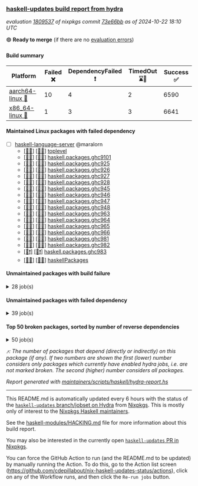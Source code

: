 ### [haskell-updates build report from hydra](https://hydra.nixos.org/jobset/nixpkgs/haskell-updates)
*evaluation [1809537](https://hydra.nixos.org/eval/1809537) of nixpkgs commit [73e66bb](https://github.com/NixOS/nixpkgs/commits/73e66bb824a9ed2996137e41c849298dd44db944) as of 2024-10-22 18:10 UTC*

🟢 **Ready to merge** (if there are no [evaluation errors](https://hydra.nixos.org/jobset/nixpkgs/haskell-updates))

#### Build summary

 | Platform | Failed ❌ | DependencyFailed ❗ | TimedOut ⌛🚫 | Success ✅ | 
 | --- | --- | --- | --- | --- | 
 | [aarch64-linux 📱](https://hydra.nixos.org/eval/1809537?filter=.aarch64-linux) | 10 | 4 | 2 | 6590 | 
 | [x86_64-linux 🐧](https://hydra.nixos.org/eval/1809537?filter=.x86_64-linux) | 1 | 3 | 3 | 6641 | 
#### Maintained Linux packages with failed dependency
- [ ] [haskell-language-server](https://hydra.nixos.org/eval/1809537?filter=haskell-language-server) @maralorn
  - [[📱✅]](https://hydra.nixos.org/build/275143224) [[🐧✅]](https://hydra.nixos.org/build/275145126) [toplevel](https://hydra.nixos.org/eval/1809537?filter=haskell-language-server)
  - [[📱✅]](https://hydra.nixos.org/build/275968434) [[🐧✅]](https://hydra.nixos.org/build/275968433) [haskell.packages.ghc9101](https://hydra.nixos.org/eval/1809537?filter=haskell.packages.ghc9101.haskell-language-server)
  - [[📱✅]](https://hydra.nixos.org/build/275134753) [[🐧✅]](https://hydra.nixos.org/build/275135214) [haskell.packages.ghc925](https://hydra.nixos.org/eval/1809537?filter=haskell.packages.ghc925.haskell-language-server)
  - [[📱✅]](https://hydra.nixos.org/build/275142274) [[🐧✅]](https://hydra.nixos.org/build/275135511) [haskell.packages.ghc926](https://hydra.nixos.org/eval/1809537?filter=haskell.packages.ghc926.haskell-language-server)
  - [[📱✅]](https://hydra.nixos.org/build/275133987) [[🐧✅]](https://hydra.nixos.org/build/275140445) [haskell.packages.ghc927](https://hydra.nixos.org/eval/1809537?filter=haskell.packages.ghc927.haskell-language-server)
  - [[📱✅]](https://hydra.nixos.org/build/275138048) [[🐧✅]](https://hydra.nixos.org/build/275140557) [haskell.packages.ghc928](https://hydra.nixos.org/eval/1809537?filter=haskell.packages.ghc928.haskell-language-server)
  - [[📱✅]](https://hydra.nixos.org/build/275137201) [[🐧✅]](https://hydra.nixos.org/build/275140213) [haskell.packages.ghc945](https://hydra.nixos.org/eval/1809537?filter=haskell.packages.ghc945.haskell-language-server)
  - [[📱✅]](https://hydra.nixos.org/build/275146481) [[🐧✅]](https://hydra.nixos.org/build/275133961) [haskell.packages.ghc946](https://hydra.nixos.org/eval/1809537?filter=haskell.packages.ghc946.haskell-language-server)
  - [[📱✅]](https://hydra.nixos.org/build/275146574) [[🐧✅]](https://hydra.nixos.org/build/275142399) [haskell.packages.ghc947](https://hydra.nixos.org/eval/1809537?filter=haskell.packages.ghc947.haskell-language-server)
  - [[📱✅]](https://hydra.nixos.org/build/275143814) [[🐧✅]](https://hydra.nixos.org/build/275137605) [haskell.packages.ghc948](https://hydra.nixos.org/eval/1809537?filter=haskell.packages.ghc948.haskell-language-server)
  - [[📱✅]](https://hydra.nixos.org/build/275133513) [[🐧✅]](https://hydra.nixos.org/build/275140938) [haskell.packages.ghc963](https://hydra.nixos.org/eval/1809537?filter=haskell.packages.ghc963.haskell-language-server)
  - [[📱✅]](https://hydra.nixos.org/build/275137612) [[🐧✅]](https://hydra.nixos.org/build/275138102) [haskell.packages.ghc964](https://hydra.nixos.org/eval/1809537?filter=haskell.packages.ghc964.haskell-language-server)
  - [[📱✅]](https://hydra.nixos.org/build/275135201) [[🐧✅]](https://hydra.nixos.org/build/275146938) [haskell.packages.ghc965](https://hydra.nixos.org/eval/1809537?filter=haskell.packages.ghc965.haskell-language-server)
  - [[📱✅]](https://hydra.nixos.org/build/275136745) [[🐧✅]](https://hydra.nixos.org/build/275137636) [haskell.packages.ghc966](https://hydra.nixos.org/eval/1809537?filter=haskell.packages.ghc966.haskell-language-server)
  - [[📱✅]](https://hydra.nixos.org/build/275139800) [[🐧✅]](https://hydra.nixos.org/build/275136416) [haskell.packages.ghc981](https://hydra.nixos.org/eval/1809537?filter=haskell.packages.ghc981.haskell-language-server)
  - [[📱✅]](https://hydra.nixos.org/build/275138068) [[🐧✅]](https://hydra.nixos.org/build/275134294) [haskell.packages.ghc982](https://hydra.nixos.org/eval/1809537?filter=haskell.packages.ghc982.haskell-language-server)
  - [[📱❗]](https://hydra.nixos.org/build/275973477) [[🐧❗]](https://hydra.nixos.org/build/275973491) [haskell.packages.ghc983](https://hydra.nixos.org/eval/1809537?filter=haskell.packages.ghc983.haskell-language-server)
  - [[📱✅]](https://hydra.nixos.org/build/275134929) [[🐧✅]](https://hydra.nixos.org/build/275138372) [haskellPackages](https://hydra.nixos.org/eval/1809537?filter=haskellPackages.haskell-language-server)
#### Unmaintained packages with build failure
<details><summary>28 job(s) </summary>

- [ ] [ghc-lib-parser](https://hydra.nixos.org/eval/1809537?filter=ghc-lib-parser)  ⤴️ 20 | 70
  - [[📱✅]](https://hydra.nixos.org/build/275827968) [[🐧✅]](https://hydra.nixos.org/build/275827977) [haskell.packages.ghc8107](https://hydra.nixos.org/eval/1809537?filter=haskell.packages.ghc8107.ghc-lib-parser)
  - [[📱✅]](https://hydra.nixos.org/build/275135283) [[🐧✅]](https://hydra.nixos.org/build/275145877) [haskell.packages.ghc902](https://hydra.nixos.org/eval/1809537?filter=haskell.packages.ghc902.ghc-lib-parser)
  - [[📱✅]](https://hydra.nixos.org/build/275142931) [[🐧✅]](https://hydra.nixos.org/build/275138215) [haskell.packages.ghc925](https://hydra.nixos.org/eval/1809537?filter=haskell.packages.ghc925.ghc-lib-parser)
  - [[📱✅]](https://hydra.nixos.org/build/275140374) [[🐧✅]](https://hydra.nixos.org/build/275141197) [haskell.packages.ghc926](https://hydra.nixos.org/eval/1809537?filter=haskell.packages.ghc926.ghc-lib-parser)
  - [[📱✅]](https://hydra.nixos.org/build/275135896) [[🐧✅]](https://hydra.nixos.org/build/275142567) [haskell.packages.ghc927](https://hydra.nixos.org/eval/1809537?filter=haskell.packages.ghc927.ghc-lib-parser)
  - [[📱✅]](https://hydra.nixos.org/build/275146872) [[🐧✅]](https://hydra.nixos.org/build/275141071) [haskell.packages.ghc928](https://hydra.nixos.org/eval/1809537?filter=haskell.packages.ghc928.ghc-lib-parser)
  - [[📱✅]](https://hydra.nixos.org/build/275141295) [[🐧✅]](https://hydra.nixos.org/build/275136525) [haskell.packages.ghc945](https://hydra.nixos.org/eval/1809537?filter=haskell.packages.ghc945.ghc-lib-parser)
  - [[📱✅]](https://hydra.nixos.org/build/275146349) [[🐧✅]](https://hydra.nixos.org/build/275133039) [haskell.packages.ghc946](https://hydra.nixos.org/eval/1809537?filter=haskell.packages.ghc946.ghc-lib-parser)
  - [[📱✅]](https://hydra.nixos.org/build/275146944) [[🐧✅]](https://hydra.nixos.org/build/275141801) [haskell.packages.ghc947](https://hydra.nixos.org/eval/1809537?filter=haskell.packages.ghc947.ghc-lib-parser)
  - [[📱✅]](https://hydra.nixos.org/build/275134992) [[🐧✅]](https://hydra.nixos.org/build/275135420) [haskell.packages.ghc948](https://hydra.nixos.org/eval/1809537?filter=haskell.packages.ghc948.ghc-lib-parser)
  - [[📱✅]](https://hydra.nixos.org/build/275138854) [[🐧✅]](https://hydra.nixos.org/build/275134338) [haskell.packages.ghc963](https://hydra.nixos.org/eval/1809537?filter=haskell.packages.ghc963.ghc-lib-parser)
  - [[📱✅]](https://hydra.nixos.org/build/275134094) [[🐧✅]](https://hydra.nixos.org/build/275146318) [haskell.packages.ghc964](https://hydra.nixos.org/eval/1809537?filter=haskell.packages.ghc964.ghc-lib-parser)
  - [[📱✅]](https://hydra.nixos.org/build/275145090) [[🐧✅]](https://hydra.nixos.org/build/275144325) [haskell.packages.ghc965](https://hydra.nixos.org/eval/1809537?filter=haskell.packages.ghc965.ghc-lib-parser)
  - [[📱✅]](https://hydra.nixos.org/build/275138734) [[🐧✅]](https://hydra.nixos.org/build/275144210) [haskell.packages.ghc966](https://hydra.nixos.org/eval/1809537?filter=haskell.packages.ghc966.ghc-lib-parser)
  - [[📱✅]](https://hydra.nixos.org/build/275143340) [[🐧✅]](https://hydra.nixos.org/build/275134390) [haskell.packages.ghc981](https://hydra.nixos.org/eval/1809537?filter=haskell.packages.ghc981.ghc-lib-parser)
  - [[📱✅]](https://hydra.nixos.org/build/275146168) [[🐧✅]](https://hydra.nixos.org/build/275144603) [haskell.packages.ghc982](https://hydra.nixos.org/eval/1809537?filter=haskell.packages.ghc982.ghc-lib-parser)
  - [[📱❌]](https://hydra.nixos.org/build/275973525) [[🐧❌]](https://hydra.nixos.org/build/275973485) [haskell.packages.ghc983](https://hydra.nixos.org/eval/1809537?filter=haskell.packages.ghc983.ghc-lib-parser)
  - [[📱✅]](https://hydra.nixos.org/build/275146536) [[🐧✅]](https://hydra.nixos.org/build/275143457) [haskellPackages](https://hydra.nixos.org/eval/1809537?filter=haskellPackages.ghc-lib-parser)
- [ ] [[📱❌]](https://hydra.nixos.org/build/275137749) [[🐧✅]](https://hydra.nixos.org/build/275133748) [haskellPackages.nlopt-haskell](https://hydra.nixos.org/eval/1809537?filter=haskellPackages.nlopt-haskell)  ⤴️ 1 | 1
- [ ] [[📱❌]](https://hydra.nixos.org/build/275143790) [[🐧✅]](https://hydra.nixos.org/build/275139212) [haskellPackages.freetype2](https://hydra.nixos.org/eval/1809537?filter=haskellPackages.freetype2)  ⤴️ 0 | 12
- [ ] [[📱❌]](https://hydra.nixos.org/build/275144835) [[🐧✅]](https://hydra.nixos.org/build/275145197) [haskellPackages.hw-simd](https://hydra.nixos.org/eval/1809537?filter=haskellPackages.hw-simd)  ⤴️ 0 | 9
- [ ] [[📱❌]](https://hydra.nixos.org/build/275135619) [[🐧✅]](https://hydra.nixos.org/build/275140417) [haskellPackages.GOST34112012-Hash](https://hydra.nixos.org/eval/1809537?filter=haskellPackages.GOST34112012-Hash) 
- [ ] [[📱❌]](https://hydra.nixos.org/build/275136420) [[🐧✅]](https://hydra.nixos.org/build/275136977) [haskellPackages.HsASA](https://hydra.nixos.org/eval/1809537?filter=haskellPackages.HsASA) 
- [ ] [[📱❌]](https://hydra.nixos.org/build/275133911) [[🐧⌛🚫]](https://hydra.nixos.org/build/275134915) [haskellPackages.significant-figures](https://hydra.nixos.org/eval/1809537?filter=haskellPackages.significant-figures) 
- [ ] [[📱❌]](https://hydra.nixos.org/build/275138606) [[🐧✅]](https://hydra.nixos.org/build/275138072) [haskellPackages.simdutf](https://hydra.nixos.org/eval/1809537?filter=haskellPackages.simdutf) 
- [ ] [[📱❌]](https://hydra.nixos.org/build/275140675) [[🐧✅]](https://hydra.nixos.org/build/275136232) [haskellPackages.tasty-papi](https://hydra.nixos.org/eval/1809537?filter=haskellPackages.tasty-papi) 
- [ ] [[📱❌]](https://hydra.nixos.org/build/275145464) [[🐧✅]](https://hydra.nixos.org/build/275135779) [haskellPackages.twobitreader](https://hydra.nixos.org/eval/1809537?filter=haskellPackages.twobitreader) 
</details>

#### Unmaintained packages with failed dependency
<details><summary>39 job(s) </summary>

- [ ] [ghc-lib-parser-ex](https://hydra.nixos.org/eval/1809537?filter=ghc-lib-parser-ex)  ⤴️ 13 | 44
  - [[📱✅]](https://hydra.nixos.org/build/275828016) [[🐧✅]](https://hydra.nixos.org/build/275828007) [haskell.packages.ghc8107](https://hydra.nixos.org/eval/1809537?filter=haskell.packages.ghc8107.ghc-lib-parser-ex)
  - [[📱✅]](https://hydra.nixos.org/build/275145409) [[🐧✅]](https://hydra.nixos.org/build/275137083) [haskell.packages.ghc902](https://hydra.nixos.org/eval/1809537?filter=haskell.packages.ghc902.ghc-lib-parser-ex)
  - [[📱✅]](https://hydra.nixos.org/build/275139585) [[🐧✅]](https://hydra.nixos.org/build/275135883) [haskell.packages.ghc925](https://hydra.nixos.org/eval/1809537?filter=haskell.packages.ghc925.ghc-lib-parser-ex)
  - [[📱✅]](https://hydra.nixos.org/build/275138373) [[🐧✅]](https://hydra.nixos.org/build/275136472) [haskell.packages.ghc926](https://hydra.nixos.org/eval/1809537?filter=haskell.packages.ghc926.ghc-lib-parser-ex)
  - [[📱✅]](https://hydra.nixos.org/build/275138661) [[🐧✅]](https://hydra.nixos.org/build/275138941) [haskell.packages.ghc927](https://hydra.nixos.org/eval/1809537?filter=haskell.packages.ghc927.ghc-lib-parser-ex)
  - [[📱✅]](https://hydra.nixos.org/build/275143704) [[🐧✅]](https://hydra.nixos.org/build/275138563) [haskell.packages.ghc928](https://hydra.nixos.org/eval/1809537?filter=haskell.packages.ghc928.ghc-lib-parser-ex)
  - [[📱✅]](https://hydra.nixos.org/build/275138135) [[🐧✅]](https://hydra.nixos.org/build/275142940) [haskell.packages.ghc945](https://hydra.nixos.org/eval/1809537?filter=haskell.packages.ghc945.ghc-lib-parser-ex)
  - [[📱✅]](https://hydra.nixos.org/build/275136418) [[🐧✅]](https://hydra.nixos.org/build/275137988) [haskell.packages.ghc946](https://hydra.nixos.org/eval/1809537?filter=haskell.packages.ghc946.ghc-lib-parser-ex)
  - [[📱✅]](https://hydra.nixos.org/build/275133706) [[🐧✅]](https://hydra.nixos.org/build/275144108) [haskell.packages.ghc947](https://hydra.nixos.org/eval/1809537?filter=haskell.packages.ghc947.ghc-lib-parser-ex)
  - [[📱✅]](https://hydra.nixos.org/build/275133949) [[🐧✅]](https://hydra.nixos.org/build/275139959) [haskell.packages.ghc948](https://hydra.nixos.org/eval/1809537?filter=haskell.packages.ghc948.ghc-lib-parser-ex)
  - [[📱✅]](https://hydra.nixos.org/build/275133251) [[🐧✅]](https://hydra.nixos.org/build/275135712) [haskell.packages.ghc963](https://hydra.nixos.org/eval/1809537?filter=haskell.packages.ghc963.ghc-lib-parser-ex)
  - [[📱✅]](https://hydra.nixos.org/build/275138089) [[🐧✅]](https://hydra.nixos.org/build/275141982) [haskell.packages.ghc964](https://hydra.nixos.org/eval/1809537?filter=haskell.packages.ghc964.ghc-lib-parser-ex)
  - [[📱✅]](https://hydra.nixos.org/build/275146653) [[🐧✅]](https://hydra.nixos.org/build/275145450) [haskell.packages.ghc965](https://hydra.nixos.org/eval/1809537?filter=haskell.packages.ghc965.ghc-lib-parser-ex)
  - [[📱✅]](https://hydra.nixos.org/build/275141710) [[🐧✅]](https://hydra.nixos.org/build/275142546) [haskell.packages.ghc966](https://hydra.nixos.org/eval/1809537?filter=haskell.packages.ghc966.ghc-lib-parser-ex)
  - [[📱✅]](https://hydra.nixos.org/build/275143851) [[🐧✅]](https://hydra.nixos.org/build/275141074) [haskell.packages.ghc981](https://hydra.nixos.org/eval/1809537?filter=haskell.packages.ghc981.ghc-lib-parser-ex)
  - [[📱✅]](https://hydra.nixos.org/build/275139405) [[🐧✅]](https://hydra.nixos.org/build/275145194) [haskell.packages.ghc982](https://hydra.nixos.org/eval/1809537?filter=haskell.packages.ghc982.ghc-lib-parser-ex)
  - [[📱❗]](https://hydra.nixos.org/build/275973512) [[🐧❗]](https://hydra.nixos.org/build/275973519) [haskell.packages.ghc983](https://hydra.nixos.org/eval/1809537?filter=haskell.packages.ghc983.ghc-lib-parser-ex)
  - [[📱✅]](https://hydra.nixos.org/build/275135468) [[🐧✅]](https://hydra.nixos.org/build/275138416) [haskellPackages](https://hydra.nixos.org/eval/1809537?filter=haskellPackages.ghc-lib-parser-ex)
- [ ] [ghc-lib](https://hydra.nixos.org/eval/1809537?filter=ghc-lib) 
  - [[📱✅]](https://hydra.nixos.org/build/275827985) [[🐧✅]](https://hydra.nixos.org/build/275827979) [haskell.packages.ghc8107](https://hydra.nixos.org/eval/1809537?filter=haskell.packages.ghc8107.ghc-lib)
  - [[📱✅]](https://hydra.nixos.org/build/275145486) [[🐧✅]](https://hydra.nixos.org/build/275144427) [haskell.packages.ghc902](https://hydra.nixos.org/eval/1809537?filter=haskell.packages.ghc902.ghc-lib)
  - [[📱✅]](https://hydra.nixos.org/build/275140700) [[🐧✅]](https://hydra.nixos.org/build/275137458) [haskell.packages.ghc925](https://hydra.nixos.org/eval/1809537?filter=haskell.packages.ghc925.ghc-lib)
  - [[📱✅]](https://hydra.nixos.org/build/275138427) [[🐧✅]](https://hydra.nixos.org/build/275138750) [haskell.packages.ghc926](https://hydra.nixos.org/eval/1809537?filter=haskell.packages.ghc926.ghc-lib)
  - [[📱✅]](https://hydra.nixos.org/build/275138968) [[🐧✅]](https://hydra.nixos.org/build/275144718) [haskell.packages.ghc927](https://hydra.nixos.org/eval/1809537?filter=haskell.packages.ghc927.ghc-lib)
  - [[📱✅]](https://hydra.nixos.org/build/275144942) [[🐧✅]](https://hydra.nixos.org/build/275138588) [haskell.packages.ghc928](https://hydra.nixos.org/eval/1809537?filter=haskell.packages.ghc928.ghc-lib)
  - [[📱✅]](https://hydra.nixos.org/build/275136776) [[🐧✅]](https://hydra.nixos.org/build/275137378) [haskell.packages.ghc945](https://hydra.nixos.org/eval/1809537?filter=haskell.packages.ghc945.ghc-lib)
  - [[📱✅]](https://hydra.nixos.org/build/275146788) [[🐧✅]](https://hydra.nixos.org/build/275144426) [haskell.packages.ghc946](https://hydra.nixos.org/eval/1809537?filter=haskell.packages.ghc946.ghc-lib)
  - [[📱✅]](https://hydra.nixos.org/build/275141776) [[🐧✅]](https://hydra.nixos.org/build/275140232) [haskell.packages.ghc947](https://hydra.nixos.org/eval/1809537?filter=haskell.packages.ghc947.ghc-lib)
  - [[📱✅]](https://hydra.nixos.org/build/275138350) [[🐧✅]](https://hydra.nixos.org/build/275138900) [haskell.packages.ghc948](https://hydra.nixos.org/eval/1809537?filter=haskell.packages.ghc948.ghc-lib)
  - [[📱✅]](https://hydra.nixos.org/build/275137996) [[🐧✅]](https://hydra.nixos.org/build/275138729) [haskell.packages.ghc963](https://hydra.nixos.org/eval/1809537?filter=haskell.packages.ghc963.ghc-lib)
  - [[📱✅]](https://hydra.nixos.org/build/275139146) [[🐧✅]](https://hydra.nixos.org/build/275143800) [haskell.packages.ghc964](https://hydra.nixos.org/eval/1809537?filter=haskell.packages.ghc964.ghc-lib)
  - [[📱✅]](https://hydra.nixos.org/build/275144320) [[🐧✅]](https://hydra.nixos.org/build/275142108) [haskell.packages.ghc965](https://hydra.nixos.org/eval/1809537?filter=haskell.packages.ghc965.ghc-lib)
  - [[📱✅]](https://hydra.nixos.org/build/275133597) [[🐧✅]](https://hydra.nixos.org/build/275143122) [haskell.packages.ghc966](https://hydra.nixos.org/eval/1809537?filter=haskell.packages.ghc966.ghc-lib)
  - [[📱✅]](https://hydra.nixos.org/build/275136549) [[🐧✅]](https://hydra.nixos.org/build/275143531) [haskell.packages.ghc981](https://hydra.nixos.org/eval/1809537?filter=haskell.packages.ghc981.ghc-lib)
  - [[📱✅]](https://hydra.nixos.org/build/275143416) [[🐧✅]](https://hydra.nixos.org/build/275135235) [haskell.packages.ghc982](https://hydra.nixos.org/eval/1809537?filter=haskell.packages.ghc982.ghc-lib)
  - [[📱❗]](https://hydra.nixos.org/build/275973490) [[🐧❗]](https://hydra.nixos.org/build/275973498) [haskell.packages.ghc983](https://hydra.nixos.org/eval/1809537?filter=haskell.packages.ghc983.ghc-lib)
  - [[📱✅]](https://hydra.nixos.org/build/275141481) [[🐧✅]](https://hydra.nixos.org/build/275142139) [haskellPackages](https://hydra.nixos.org/eval/1809537?filter=haskellPackages.ghc-lib)
- [ ] [[📱❗]](https://hydra.nixos.org/build/275132822) [[🐧✅]](https://hydra.nixos.org/build/275133736) [haskellPackages.hmatrix-nlopt](https://hydra.nixos.org/eval/1809537?filter=haskellPackages.hmatrix-nlopt) 
</details>

#### Top 50 broken packages, sorted by number of reverse dependencies
<details><summary>50 job(s) </summary>

[gogol-core](https://packdeps.haskellers.com/reverse/gogol-core) ⤴️ 184  
[haskell98](https://packdeps.haskellers.com/reverse/haskell98) ⤴️ 152  
[failure](https://packdeps.haskellers.com/reverse/failure) ⤴️ 72  
[enumerator](https://packdeps.haskellers.com/reverse/enumerator) ⤴️ 56  
[connection](https://packdeps.haskellers.com/reverse/connection) ⤴️ 53  
[util](https://packdeps.haskellers.com/reverse/util) ⤴️ 49  
[derive](https://packdeps.haskellers.com/reverse/derive) ⤴️ 48  
[web-routes](https://packdeps.haskellers.com/reverse/web-routes) ⤴️ 43  
[accelerate](https://packdeps.haskellers.com/reverse/accelerate) ⤴️ 42  
[syb-with-class](https://packdeps.haskellers.com/reverse/syb-with-class) ⤴️ 42  
[MonadCatchIO-transformers](https://packdeps.haskellers.com/reverse/MonadCatchIO-transformers) ⤴️ 41  
[TypeCompose](https://packdeps.haskellers.com/reverse/TypeCompose) ⤴️ 41  
[PrimitiveArray](https://packdeps.haskellers.com/reverse/PrimitiveArray) ⤴️ 35  
[crypto-random](https://packdeps.haskellers.com/reverse/crypto-random) ⤴️ 35  
[rank1dynamic](https://packdeps.haskellers.com/reverse/rank1dynamic) ⤴️ 33  
[dual](https://packdeps.haskellers.com/reverse/dual) ⤴️ 32  
[hsp](https://packdeps.haskellers.com/reverse/hsp) ⤴️ 32  
[distributed-static](https://packdeps.haskellers.com/reverse/distributed-static) ⤴️ 31  
[language-ecmascript](https://packdeps.haskellers.com/reverse/language-ecmascript) ⤴️ 31  
[distributed-process](https://packdeps.haskellers.com/reverse/distributed-process) ⤴️ 30  
[iteratee](https://packdeps.haskellers.com/reverse/iteratee) ⤴️ 29  
[polysemy-time](https://packdeps.haskellers.com/reverse/polysemy-time) ⤴️ 29  
[composite-base](https://packdeps.haskellers.com/reverse/composite-base) ⤴️ 28  
[polysemy-resume](https://packdeps.haskellers.com/reverse/polysemy-resume) ⤴️ 28  
[polysemy-conc](https://packdeps.haskellers.com/reverse/polysemy-conc) ⤴️ 27  
[regexpr](https://packdeps.haskellers.com/reverse/regexpr) ⤴️ 27  
[crypto-numbers](https://packdeps.haskellers.com/reverse/crypto-numbers) ⤴️ 25  
[either-unwrap](https://packdeps.haskellers.com/reverse/either-unwrap) ⤴️ 25  
[polysemy-log](https://packdeps.haskellers.com/reverse/polysemy-log) ⤴️ 25  
[HList](https://packdeps.haskellers.com/reverse/HList) ⤴️ 24  
[web-routes-th](https://packdeps.haskellers.com/reverse/web-routes-th) ⤴️ 24  
[Crypto](https://packdeps.haskellers.com/reverse/Crypto) ⤴️ 22  
[crypto-pubkey](https://packdeps.haskellers.com/reverse/crypto-pubkey) ⤴️ 22  
[haskelldb](https://packdeps.haskellers.com/reverse/haskelldb) ⤴️ 22  
[wxdirect](https://packdeps.haskellers.com/reverse/wxdirect) ⤴️ 22  
[BiobaseTypes](https://packdeps.haskellers.com/reverse/BiobaseTypes) ⤴️ 21  
[alg](https://packdeps.haskellers.com/reverse/alg) ⤴️ 21  
[mmsyn2](https://packdeps.haskellers.com/reverse/mmsyn2) ⤴️ 21  
[userid](https://packdeps.haskellers.com/reverse/userid) ⤴️ 21  
[wxc](https://packdeps.haskellers.com/reverse/wxc) ⤴️ 21  
[biocore](https://packdeps.haskellers.com/reverse/biocore) ⤴️ 20  
[reform](https://packdeps.haskellers.com/reverse/reform) ⤴️ 20  
[wxcore](https://packdeps.haskellers.com/reverse/wxcore) ⤴️ 20  
[attoparsec-enumerator](https://packdeps.haskellers.com/reverse/attoparsec-enumerator) ⤴️ 19  
[bytestring-show](https://packdeps.haskellers.com/reverse/bytestring-show) ⤴️ 19  
[cprng-aes](https://packdeps.haskellers.com/reverse/cprng-aes) ⤴️ 19  
[fay](https://packdeps.haskellers.com/reverse/fay) ⤴️ 19  
[harp](https://packdeps.haskellers.com/reverse/harp) ⤴️ 19  
[hsx2hs](https://packdeps.haskellers.com/reverse/hsx2hs) ⤴️ 19  
[incipit](https://packdeps.haskellers.com/reverse/incipit) ⤴️ 19  
</details>


*⤴️: The number of packages that depend (directly or indirectly) on this package (if any). If two numbers are shown the first (lower) number considers only packages which currently have enabled hydra jobs, i.e. are not marked broken. The second (higher) number considers all packages.*

*Report generated with [maintainers/scripts/haskell/hydra-report.hs](https://github.com/NixOS/nixpkgs/blob/haskell-updates/maintainers/scripts/haskell/hydra-report.hs)*


----------------------------------------------------------------------

This README.md is automatically updated every 6 hours with the status of the
[`haskell-updates` branch/jobset on Hydra](https://hydra.nixos.org/jobset/nixpkgs/haskell-updates)
from [Nixpkgs](https://github.com/NixOS/nixpkgs).  This is mostly only of
interest to the [Nixpkgs Haskell maintainers](https://github.com/orgs/NixOS/teams/haskell).

See the
[haskell-modules/HACKING.md](https://github.com/NixOS/nixpkgs/blob/haskell-updates/pkgs/development/haskell-modules/HACKING.md)
file for more information about this build report.

You may also be interested in the currently open
[`haskell-updates` PR in Nixpkgs](https://github.com/nixos/nixpkgs/pulls?q=is%3Apr+is%3Aopen+head%3Ahaskell-updates).

You can force the GitHub Action to run (and the README.md to be updated) by
manually running the Action.  To do this, go to the Action list screen
(https://github.com/cdepillabout/nix-haskell-updates-status/actions),
click on any of the Workflow runs, and then click the `Re-run jobs` button.

